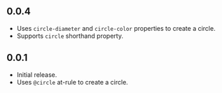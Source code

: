 ## 0.0.4
- Uses `circle-diameter` and `circle-color` properties to create a circle.
- Supports `circle` shorthand property.

## 0.0.1
- Initial release.
- Uses `@circle` at-rule to create a circle.
